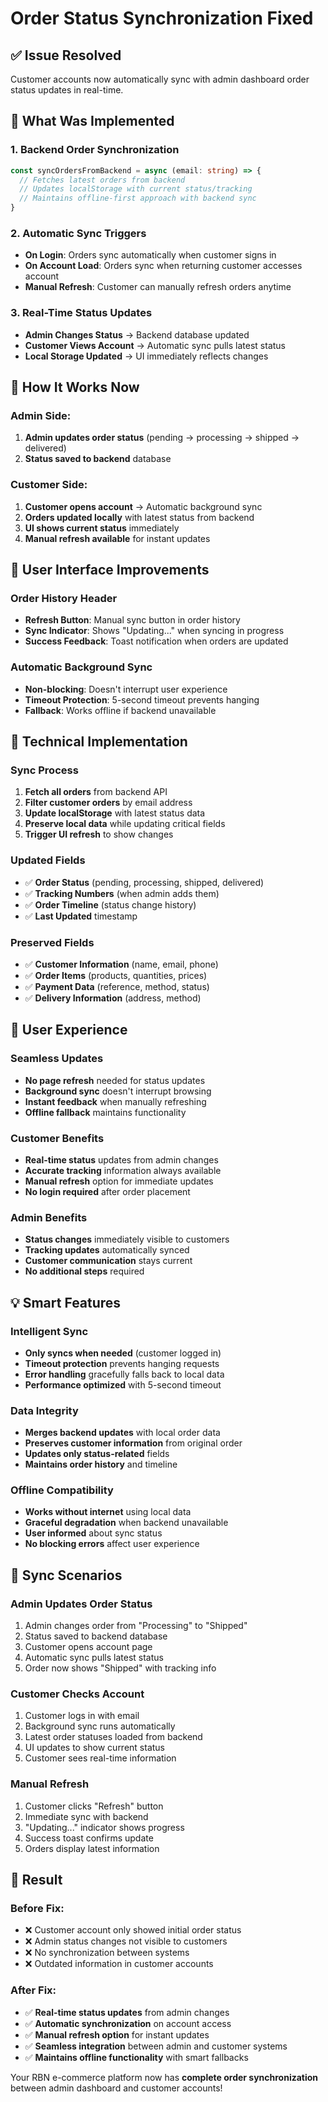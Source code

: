 # Order Status Synchronization Fixed

## ✅ **Issue Resolved**
Customer accounts now automatically sync with admin dashboard order status updates in real-time.

## 🚀 **What Was Implemented**

### **1. Backend Order Synchronization**
```typescript
const syncOrdersFromBackend = async (email: string) => {
  // Fetches latest orders from backend
  // Updates localStorage with current status/tracking
  // Maintains offline-first approach with backend sync
}
```

### **2. Automatic Sync Triggers**
- **On Login**: Orders sync automatically when customer signs in
- **On Account Load**: Orders sync when returning customer accesses account
- **Manual Refresh**: Customer can manually refresh orders anytime

### **3. Real-Time Status Updates**
- **Admin Changes Status** → Backend database updated
- **Customer Views Account** → Automatic sync pulls latest status
- **Local Storage Updated** → UI immediately reflects changes

## 🔄 **How It Works Now**

### **Admin Side:**
1. **Admin updates order status** (pending → processing → shipped → delivered)
2. **Status saved to backend** database

### **Customer Side:**
1. **Customer opens account** → Automatic background sync
2. **Orders updated locally** with latest status from backend
3. **UI shows current status** immediately
4. **Manual refresh available** for instant updates

## 📱 **User Interface Improvements**

### **Order History Header**
- **Refresh Button**: Manual sync button in order history
- **Sync Indicator**: Shows "Updating..." when syncing in progress
- **Success Feedback**: Toast notification when orders are updated

### **Automatic Background Sync**
- **Non-blocking**: Doesn't interrupt user experience
- **Timeout Protection**: 5-second timeout prevents hanging
- **Fallback**: Works offline if backend unavailable

## 🔧 **Technical Implementation**

### **Sync Process**
1. **Fetch all orders** from backend API
2. **Filter customer orders** by email address
3. **Update localStorage** with latest status data
4. **Preserve local data** while updating critical fields
5. **Trigger UI refresh** to show changes

### **Updated Fields**
- ✅ **Order Status** (pending, processing, shipped, delivered)
- ✅ **Tracking Numbers** (when admin adds them)
- ✅ **Order Timeline** (status change history)
- ✅ **Last Updated** timestamp

### **Preserved Fields**
- ✅ **Customer Information** (name, email, phone)
- ✅ **Order Items** (products, quantities, prices)
- ✅ **Payment Data** (reference, method, status)
- ✅ **Delivery Information** (address, method)

## 🎯 **User Experience**

### **Seamless Updates**
- **No page refresh** needed for status updates
- **Background sync** doesn't interrupt browsing
- **Instant feedback** when manually refreshing
- **Offline fallback** maintains functionality

### **Customer Benefits**
- **Real-time status** updates from admin changes
- **Accurate tracking** information always available
- **Manual refresh** option for immediate updates
- **No login required** after order placement

### **Admin Benefits**
- **Status changes** immediately visible to customers
- **Tracking updates** automatically synced
- **Customer communication** stays current
- **No additional steps** required

## 💡 **Smart Features**

### **Intelligent Sync**
- **Only syncs when needed** (customer logged in)
- **Timeout protection** prevents hanging requests
- **Error handling** gracefully falls back to local data
- **Performance optimized** with 5-second timeout

### **Data Integrity**
- **Merges backend updates** with local order data
- **Preserves customer information** from original order
- **Updates only status-related** fields
- **Maintains order history** and timeline

### **Offline Compatibility**
- **Works without internet** using local data
- **Graceful degradation** when backend unavailable
- **User informed** about sync status
- **No blocking errors** affect user experience

## 🔄 **Sync Scenarios**

### **Admin Updates Order Status**
1. Admin changes order from "Processing" to "Shipped"
2. Status saved to backend database
3. Customer opens account page
4. Automatic sync pulls latest status
5. Order now shows "Shipped" with tracking info

### **Customer Checks Account**
1. Customer logs in with email
2. Background sync runs automatically
3. Latest order statuses loaded from backend
4. UI updates to show current status
5. Customer sees real-time information

### **Manual Refresh**
1. Customer clicks "Refresh" button
2. Immediate sync with backend
3. "Updating..." indicator shows progress
4. Success toast confirms update
5. Orders display latest information

## 🎉 **Result**

### **Before Fix:**
- ❌ Customer account only showed initial order status
- ❌ Admin status changes not visible to customers
- ❌ No synchronization between systems
- ❌ Outdated information in customer accounts

### **After Fix:**
- ✅ **Real-time status updates** from admin changes
- ✅ **Automatic synchronization** on account access
- ✅ **Manual refresh option** for instant updates
- ✅ **Seamless integration** between admin and customer systems
- ✅ **Maintains offline functionality** with smart fallbacks

Your RBN e-commerce platform now has **complete order synchronization** between admin dashboard and customer accounts!